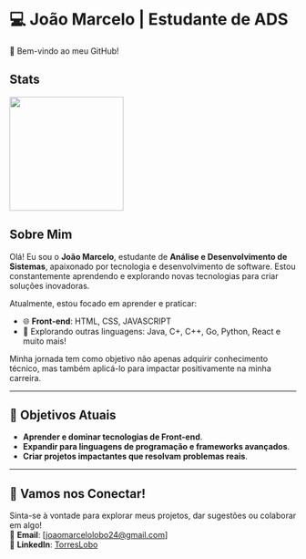 # 💻 João Marcelo | Estudante de ADS  
🌟 Bem-vindo ao meu GitHub!  

## Stats

<a href="https://github.com/TorresLobo/convoychat">
  <img height=200 align="center" src="https://github-readme-stats.vercel.app/api/top-langs?username=TorresLobo&layout=compact&langs_count=8&card_width=320&theme=radical" />
</a>

## Sobre Mim  
Olá! Eu sou o **João Marcelo**, estudante de **Análise e Desenvolvimento de Sistemas**, apaixonado por tecnologia e desenvolvimento de software. Estou constantemente aprendendo e explorando novas tecnologias para criar soluções inovadoras.

Atualmente, estou focado em aprender e praticar:  
- 🌐 **Front-end**: HTML, CSS, JAVASCRIPT 
- 🚀 Explorando outras linguagens: Java, C+, C++, Go, Python, React e muito mais!  

Minha jornada tem como objetivo não apenas adquirir conhecimento técnico, mas também aplicá-lo para impactar positivamente na minha carreira.  

---

## 🌟 Objetivos Atuais  
- **Aprender e dominar tecnologias de Front-end**.  
- **Expandir para linguagens de programação e frameworks avançados**.  
- **Criar projetos impactantes que resolvam problemas reais**.  

---

## 🚀 Vamos nos Conectar!  
Sinta-se à vontade para explorar meus projetos, dar sugestões ou colaborar em algo!  
📩 **Email**: [joaomarcelolobo24@gmail.com]  
💼 **LinkedIn**: [TorresLobo](www.linkedin.com/in/torreslobo)  
